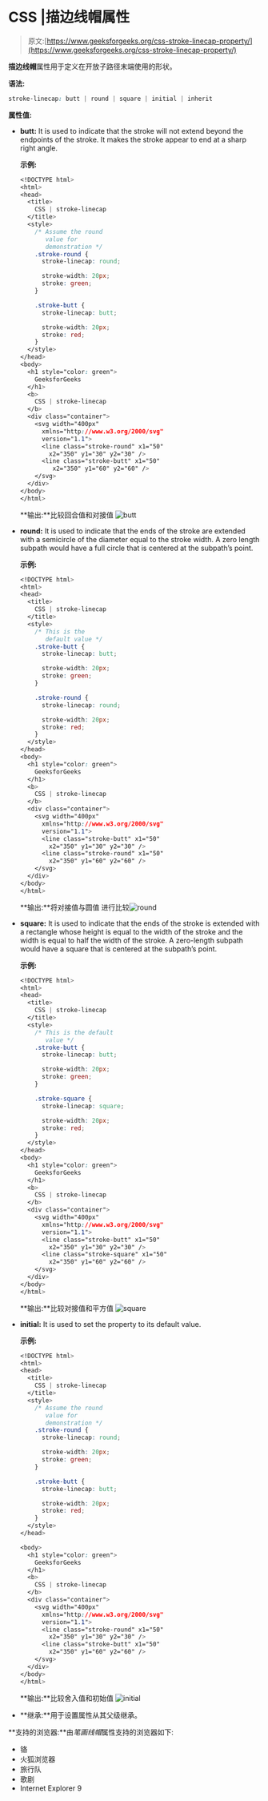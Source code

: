 # CSS |描边线帽属性

> 原文:[https://www.geeksforgeeks.org/css-stroke-linecap-property/](https://www.geeksforgeeks.org/css-stroke-linecap-property/)

**描边线帽**属性用于定义在开放子路径末端使用的形状。

**语法:**

```css
stroke-linecap: butt | round | square | initial | inherit
```

**属性值:**

*   **butt:** It is used to indicate that the stroke will not extend beyond the endpoints of the stroke. It makes the stroke appear to end at a sharp right angle.

    **示例:**

    ```css
    <!DOCTYPE html>
    <html>
    <head>
      <title>
        CSS | stroke-linecap
      </title>
      <style>
        /* Assume the round
           value for
           demonstration */
        .stroke-round {
          stroke-linecap: round;

          stroke-width: 20px;
          stroke: green;
        }

        .stroke-butt {
          stroke-linecap: butt;

          stroke-width: 20px;
          stroke: red;
        }
      </style>
    </head>
    <body>
      <h1 style="color: green">
        GeeksforGeeks
      </h1>
      <b>
        CSS | stroke-linecap
      </b>
      <div class="container">
        <svg width="400px"
          xmlns="http://www.w3.org/2000/svg"
          version="1.1">
          <line class="stroke-round" x1="50"
            x2="350" y1="30" y2="30" />
          <line class="stroke-butt" x1="50"
             x2="350" y1="60" y2="60" />
        </svg>
      </div>
    </body>
    </html>
    ```

    **输出:**比较回合值和对接值
    ![butt](img/034ce86de5696cfbcd61e7f7b8daf38a.png)

*   **round:** It is used to indicate that the ends of the stroke are extended with a semicircle of the diameter equal to the stroke width. A zero length subpath would have a full circle that is centered at the subpath’s point.

    **示例:**

    ```css
    <!DOCTYPE html>
    <html>
    <head>
      <title>
        CSS | stroke-linecap
      </title>
      <style>
        /* This is the
           default value */
        .stroke-butt {
          stroke-linecap: butt;

          stroke-width: 20px;
          stroke: green;
        }

        .stroke-round {
          stroke-linecap: round;

          stroke-width: 20px;
          stroke: red;
        }
      </style>
    </head>
    <body>
      <h1 style="color: green">
        GeeksforGeeks
      </h1>
      <b>
        CSS | stroke-linecap
      </b>
      <div class="container">
        <svg width="400px" 
          xmlns="http://www.w3.org/2000/svg"
          version="1.1">
          <line class="stroke-butt" x1="50"
            x2="350" y1="30" y2="30" />
          <line class="stroke-round" x1="50"
            x2="350" y1="60" y2="60" />
        </svg>
      </div>
    </body>
    </html>
    ```

    **输出:**将对接值与圆值
    进行比较![round](img/98c02e0c5d29e0167bf535413ddc9f1a.png)

*   **square:** It is used to indicate that the ends of the stroke is extended with a rectangle whose height is equal to the width of the stroke and the width is equal to half the width of the stroke. A zero-length subpath would have a square that is centered at the subpath’s point.

    **示例:**

    ```css
    <!DOCTYPE html>
    <html>
    <head>
      <title>
        CSS | stroke-linecap
      </title>
      <style>
        /* This is the default
           value */
        .stroke-butt {
          stroke-linecap: butt;

          stroke-width: 20px;
          stroke: green;
        }

        .stroke-square {
          stroke-linecap: square;

          stroke-width: 20px;
          stroke: red;
        }
      </style>
    </head>
    <body>
      <h1 style="color: green">
        GeeksforGeeks
      </h1>
      <b>
        CSS | stroke-linecap
      </b>
      <div class="container">
        <svg width="400px" 
          xmlns="http://www.w3.org/2000/svg"
          version="1.1">
          <line class="stroke-butt" x1="50"
            x2="350" y1="30" y2="30" />
          <line class="stroke-square" x1="50"
            x2="350" y1="60" y2="60" />
        </svg>
      </div>
    </body>
    </html>
    ```

    **输出:**比较对接值和平方值
    ![square](img/72214a7161e5c358b2e4b99619527238.png)

*   **initial:** It is used to set the property to its default value.

    **示例:**

    ```css
    <!DOCTYPE html>
    <html>
    <head>
      <title>
        CSS | stroke-linecap
      </title>
      <style>
        /* Assume the round
           value for
           demonstration */
        .stroke-round {
          stroke-linecap: round;

          stroke-width: 20px;
          stroke: green;
        }

        .stroke-butt {
          stroke-linecap: butt;

          stroke-width: 20px;
          stroke: red;
        }
      </style>
    </head>

    <body>
      <h1 style="color: green">
        GeeksforGeeks
      </h1>
      <b>
        CSS | stroke-linecap
      </b>
      <div class="container">
        <svg width="400px"
          xmlns="http://www.w3.org/2000/svg" 
          version="1.1">
          <line class="stroke-round" x1="50"
            x2="350" y1="30" y2="30" />
          <line class="stroke-butt" x1="50"
            x2="350" y1="60" y2="60" />
        </svg>
      </div>
    </body>
    </html>
    ```

    **输出:**比较舍入值和初始值
    ![initial](img/3d5c6031e86d5f1eca23e43c47315681.png)

*   **继承:**用于设置属性从其父级继承。

**支持的浏览器:**由*笔画线帽*属性支持的浏览器如下:

*   铬
*   火狐浏览器
*   旅行队
*   歌剧
*   Internet Explorer 9